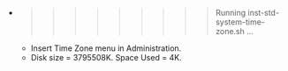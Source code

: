* >>>>>>>>> Running inst-std-system-time-zone.sh ...
  * Insert Time Zone menu in Administration.
  * Disk size = 3795508K. Space Used = 4K.
